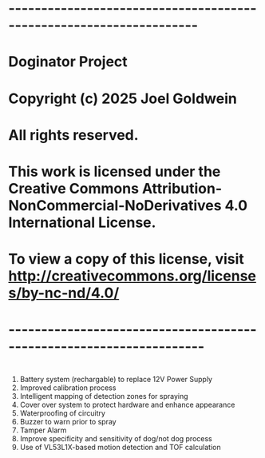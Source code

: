 # -------------------------------------------------------------------
# Doginator Project
# Copyright (c) 2025 Joel Goldwein
# All rights reserved.
#
# This work is licensed under the Creative Commons Attribution-NonCommercial-NoDerivatives 4.0 International License.
# To view a copy of this license, visit http://creativecommons.org/licenses/by-nc-nd/4.0/
# --------------------------------------------------------------------
#
1. Battery system (rechargable) to replace 12V Power Supply
2. Improved calibration process
3. Intelligent mapping of detection zones for spraying
4. Cover over system to protect hardware and enhance appearance
5. Waterproofing of circuitry
6. Buzzer to warn prior to spray
7. Tamper Alarm
8. Improve specificity and sensitivity of dog/not dog process
9. Use of VL53L1X-based motion detection and TOF calculation
